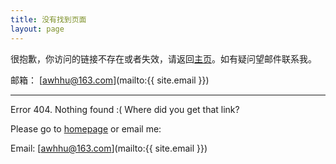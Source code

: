 ```yaml
---
title: 没有找到页面
layout: page
---
```


很抱歉，你访问的链接不存在或者失效，请返回[主页](/)。如有疑问望邮件联系我。

邮箱： [awhhu@163.com](mailto:{{ site.email }})

----
Error 404. Nothing found :( Where did you get that link? 

Please go to [homepage](/) or email me:

Email: [awhhu@163.com](mailto:{{ site.email }})

